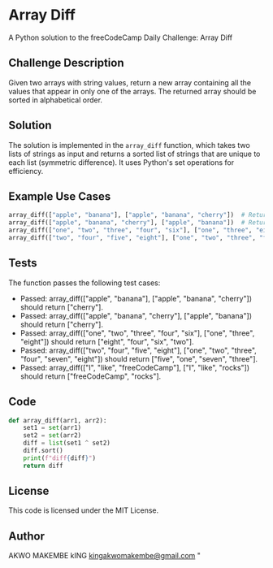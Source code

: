 # Array Diff

A Python solution to the freeCodeCamp Daily Challenge: Array Diff

## Challenge Description

Given two arrays with string values, return a new array containing all the values that appear in only one of the arrays. The returned array should be sorted in alphabetical order.

## Solution

The solution is implemented in the `array_diff` function, which takes two lists of strings as input and returns a sorted list of strings that are unique to each list (symmetric difference). It uses Python's set operations for efficiency.

## Example Use Cases

```python
array_diff(["apple", "banana"], ["apple", "banana", "cherry"])  # Returns: ["cherry"]
array_diff(["apple", "banana", "cherry"], ["apple", "banana"])  # Returns: ["cherry"]
array_diff(["one", "two", "three", "four", "six"], ["one", "three", "eight"])  # Returns: ["eight", "four", "six", "two"]
array_diff(["two", "four", "five", "eight"], ["one", "two", "three", "four", "seven", "eight"])  # Returns: ["five", "one", "seven", "three"]
```

## Tests

The function passes the following test cases:
- Passed: array_diff(["apple", "banana"], ["apple", "banana", "cherry"]) should return ["cherry"].
- Passed: array_diff(["apple", "banana", "cherry"], ["apple", "banana"]) should return ["cherry"].
- Passed: array_diff(["one", "two", "three", "four", "six"], ["one", "three", "eight"]) should return ["eight", "four", "six", "two"].
- Passed: array_diff(["two", "four", "five", "eight"], ["one", "two", "three", "four", "seven", "eight"]) should return ["five", "one", "seven", "three"].
- Passed: array_diff(["I", "like", "freeCodeCamp"], ["I", "like", "rocks"]) should return ["freeCodeCamp", "rocks"].

## Code

```python
def array_diff(arr1, arr2):
    set1 = set(arr1)
    set2 = set(arr2)
    diff = list(set1 ^ set2)
    diff.sort()
    print(f"diff{diff}")
    return diff
```

## License

This code is licensed under the MIT License.

## Author

AKWO MAKEMBE kING kingakwomakembe@gmail.com
"
